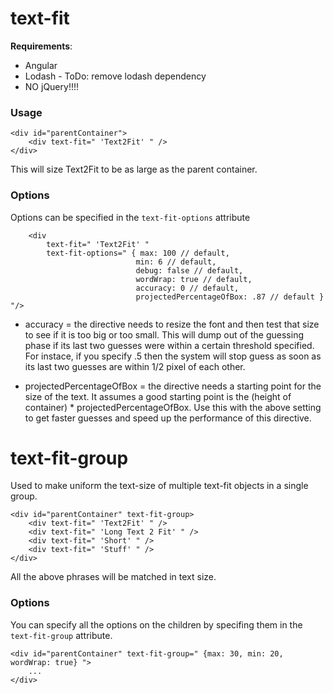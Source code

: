 

# text-fit

**Requirements**:
  - Angular
  - Lodash - ToDo: remove lodash dependency
  - NO jQuery!!!!

### Usage

```
<div id="parentContainer">
    <div text-fit=" 'Text2Fit' " />
</div>
```

This will size Text2Fit to be as large as the parent container. 

### Options
Options can be specified in the `text-fit-options` attribute

```
    <div 
        text-fit=" 'Text2Fit' " 
        text-fit-options=" { max: 100 // default, 
                            min: 6 // default, 
                            debug: false // default, 
                            wordWrap: true // default,
                            accuracy: 0 // default,
                            projectedPercentageOfBox: .87 // default } "/>
```
* accuracy = the directive needs to resize the font and then test that size to see if it is too big or too small. This will dump out of the guessing phase if its last two guesses were within a certain threshold specified. For instace, if you specify .5 then the system will stop guess as soon as its last two guesses are within 1/2 pixel of each other.

* projectedPercentageOfBox = the directive needs a starting point for the size of the text. It assumes a good starting point is the (height of container) * projectedPercentageOfBox. Use this with the above setting to get faster guesses and speed up the performance of this directive. 



# text-fit-group

Used to make uniform the text-size of multiple text-fit objects in a single group.


```
<div id="parentContainer" text-fit-group>
    <div text-fit=" 'Text2Fit' " />
    <div text-fit=" 'Long Text 2 Fit' " />
    <div text-fit=" 'Short' " />
    <div text-fit=" 'Stuff' " />
</div>
```

All the above phrases will be matched in text size.

### Options

You can specify all the options on the children by specifing them in the `text-fit-group` attribute.

```
<div id="parentContainer" text-fit-group=" {max: 30, min: 20, wordWrap: true} ">
    ... 
</div>
```
